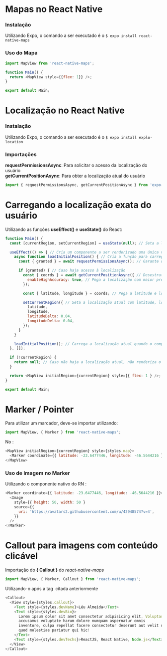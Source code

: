 # Mapas no React Native

### Instalação

Utilizando Expo, o comando a ser executado é o `$ expo install react-native-maps`

### Uso do Mapa

```js
import MapView from 'react-native-maps';

function Main() {
  return <MapView style={{flex: 1}} />;
}

export default Main;
```

# Localização no React Native

### Instalação

Utilizando Expo, o comando a ser executado é o `$ expo install explo-location`

### Importações

**requestPermissionsAsync**: Para solicitar o acesso da localização do usuário  
**getCurrentPositionAsync**: Para obter a localização atual do usuário

```js
import { requestPermissionsAsync, getCurrentPositionAsync } from 'expo-location';
```

# Carregando a localização exata do usuário

Utilizando as funções **useEffect()** e **useState()** do React:

```js
function Main() {
  const [currentRegion, setCurrentRegion] = useState(null); // Seta a localização do usuário em um estado

  useEffect(() => { // Cria um componente a ser renderizado uma única vez na aplicação
    async function loadInitialPosition() { // Cria a função para carregar a posição inicial do usuário
      const { granted } = await requestPermissionsAsync(); // Garante que o usuário permitiu o acesso da localização

      if (granted) { // Caso haja acesso à localização
        const { coords } = await getCurrentPositionAsync({ // Desestrutura pegando o "coords" dentro da localização atual do usuário
          enableHighAccuracy: true, // Pega a localização com maior precisão, através do GPS. Caso seja false, utilizará 3G ou wifi
        });

        const { latitude, longitude } = coords; // Pega a latitude e longitude das coordenadas

        setCurrentRegion({ // Seta a localização atual com latitude, longitude e o zoom (Delta)
          latitude,
          longitude,
          latitudeDelta: 0.04,
          longitudeDelta: 0.04,
        });
      }
    }

    loadInitialPosition(); // Carrega a localização atual quando o componente for renderizado
  }, []);

  if (!currentRegion) {
    return null; // Caso não haja a localização atual, não renderiza o mapa
  }

  return <MapView initialRegion={currentRegion} style={{ flex: 1 } />; // Carrega o mapa na tela com a localização inicial
}

export default Main;
```

# Marker / Pointer

Para utilizar um marcador, deve-se importar utilizando:

```js
import MapView, { Marker } from 'react-native-maps';
```

No **<MapView>**:

```js
<MapView initialRegion={currentRegion} style={styles.map}>
  <Marker coordinate={{ latitude: -23.6477446, longitude: -46.5644216 }} />
</MapView>
```

### Uso de Imagem no Marker

Utilizando o componente nativo do RN **<Image />**:

```js
<Marker coordinate={{ latitude: -23.6477446, longitude: -46.5644216 }}>
  <Image
    style={{ height: 50, width: 50 }
    source={{
      uri: 'https://avatars2.githubusercontent.com/u/42948574?v=4',
    }}
  />
</Marker>
```



# Callout para imagens com conteúdo clicável

Importação do **{ Callout }** do *react-native-maps*

```js
import MapView, { Marker, Callout } from 'react-native-maps';
```

Utilizando-o após a tag <Image /> citada anteriormente

```js
<Callout>
  <View style={styles.callout}>
    <Text style={styles.devName}>Léu Almeida</Text>
    <Text style={styles.devBio}>
      Lorem ipsum dolor sit amet consectetur adipisicing elit. Voluptas,
      accusamus voluptate harum dolore numquam aspernatur omnis
      inventore, culpa repellat facere consectetur deserunt aut velit ut
      quod molestiae pariatur qui hic!
    </Text>
    <Text style={styles.devTechs}>ReactJS, React Native, Node.js</Text>
  </View>
</Callout>
```
